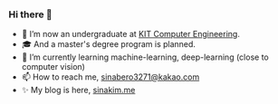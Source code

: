 ### Hi there 👋

- 🔭 I’m now an undergraduate at [KIT Computer Engineering](https://ce.kumoh.ac.kr/ce/index.do).
- 🎓 And a master's degree program is planned.
- 🌱 I’m currently learning machine-learning, deep-learning (close to computer vision)
- 📫 How to reach me, sinabero3271@kakao.com
- ✨ My blog is here, [sinakim.me](https://sinakim.me)

<!--
**sina-Kim/sina-Kim** is a ✨ _special_ ✨ repository because its `README.md` (this file) appears on your GitHub profile.

Here are some ideas to get you started:

- 🔭 I’m currently working on ...
- 🌱 I’m currently learning ...
- 👯 I’m looking to collaborate on ...
- 🤔 I’m looking for help with ...
- 💬 Ask me about ...
- 📫 How to reach me: ...
- 😄 Pronouns: ...
- ⚡ Fun fact: ...
-->
